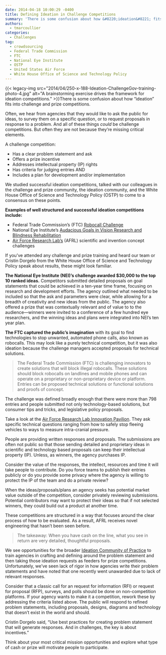 ```yaml
---
date: 2014-04-18 10:00:29 -0400
title: Defining Ideation in Challenge Competitions
summary: 'There is some confusion about how &#8220;ideation&#8221; fits into challenge and prize competitions. Often, we hear from agencies that they would like to ask the public for ideas, to survey them on a specific question, or to request proposals in response to a'
authors:
  - tmarcoullier
categories:
  - Challenges
tag:
  - crowdsourcing
  - Federal Trade Commission
  - FTC
  - National Eye Institute
  - OSTP
  - United States Air Force
  - White House Office of Science and Technology Policy
---
```


{{< legacy-img src="2014/04/250-x-188-Ideation-ChallengeGov-training-photo-4.jpg" alt="A brainstorming exercise drives the framework for ideation competitions." >}}There is some confusion about how &#8220;ideation&#8221; fits into challenge and prize competitions.

Often, we hear from agencies that they would like to ask the public for ideas, to survey them on a specific question, or to request proposals in response to a problem. And all of these things _could_ be challenge competitions. But often they are not because they&#8217;re missing critical elements.

A challenge competition:

  * Has a clear problem statement and ask
  * Offers a prize incentive
  * Addresses intellectual property (IP) rights
  * Has criteria for judging entries AND
  * Includes a plan for development and/or implementation

We studied successful ideation competitions, talked with our colleagues in the challenge and prize community, the ideation community, and the White House Office of Science and Technology Policy (OSTP) to come to a consensus on these points.

**Examples of well structured and successful ideation competitions include:**

  * Federal Trade Commission&#8217;s (FTC) <a href="http://robocall.challengepost.com/" target="_blank">Robocall Challenge</a>
  * National Eye Institute&#8217;s <a href="https://www.nei.nih.gov/challenge/" target="_blank">Audacious Goals in Vision Research and Blindness Rehabilitation</a>
  * <a href="https://www.innocentive.com/ar/challenge/browse?pavilionName=Tec%5EEdge+%28Air+Force%29&pavilionId=1925&source=pavilion" target="_blank">Air Force Research Lab&#8217;s</a> (AFRL) scientific and invention concept challenges

If you&#8217;ve attended any challenge and prize training and heard our team or Cristin Dorgelo from the White House Office of Science and Technology Policy speak about results, these might look familiar.

**The National Eye Institute (NEI)&#8217;s challenge awarded $30,000 to the top 10 ranked ideas.** Competitors submitted detailed proposals on goal statements that could be achieved in a ten-year time frame, focusing on research and development efforts. The agency outlined what needed to be included so that the ask and parameters were clear, while allowing for a breadth of creativity and new ideas from the public. The agency also offered a prize that was contextually relevant and of value to to the audience—winners were invited to a conference of a few hundred eye researchers, and the winning ideas and plans were integrated into NEI&#8217;s ten year plan.

**The FTC captured the public&#8217;s imagination** with its goal to find technologies to stop unwanted, automated phone calls, also known as robocalls. This may look like a purely technical competition, but it was also ideation because the challenge managers accepted proposals for technical solutions.

> The Federal Trade Commission (FTC) is challenging innovators to create solutions that will block illegal robocalls. These solutions should block robocalls on landlines and mobile phones and can operate on a proprietary or non-proprietary device or platform. Entries can be proposed technical solutions or functional solutions and proofs of concept.

The challenge was defined broadly enough that there were more than 798 entries and people submitted not only technology-based solutions, but consumer tips and tricks, and legislative policy proposals.

Take a look at the [Air Force Research Lab Innovation Pavilion](https://www.innocentive.com/ar/challenge/browse?pavilionName=Tec%5EEdge+%28Air+Force%29&pavilionId=1925&source=pavilion). They ask specific technical questions ranging from how to safely stop fleeing vehicles to ways to measure intra-cranial pressure.

People are providing written responses and proposals. The submissions are often not public so that those sending detailed and proprietary ideas in scientific and technology based proposals can keep their intellectual property (IP). Unless, as winners, the agency purchases IP.

Consider the value of the responses, the intellect, resources and time it will take people to contribute. Do you force teams to publish their entries publicly or do you provide some privacy where the agency is willing to protect the IP of the team and do a private review?

When the ideas/proposals/plans an agency seeks has potential market value outside of the competition, consider privately reviewing submissions. Potential contributors may want to protect their ideas so that if not selected winners, they could build out a product at another time.

These competitions are structured in a way that focuses around the clear process of how to be evaluated. As a result, AFRL receives novel engineering that hasn&#8217;t been seen before.

> The takeaway: When you have cash on the line, what you see in return are very detailed, thoughtful proposals.

We see opportunities for the broader [Ideation Community of Practice](mailto:eip@dhs.gov) to train agencies in crafting and defining around the problem statement and then taking those ideation requests as feeders for prize competitions. Unfortunately, we&#8217;ve seen lack of rigor in how agencies write their problem statements and have noted that one recently went unawarded due to lack of relevant responses.

Consider that a classic call for an request for information (RFI) or request for proposal (RFP), surveys, and polls should be done on non-competition platforms. If your agency wants to make it a competition, rework these by addressing the criteria listed above. The public will respond to refined problem statements, including proposals, designs, diagrams and technology that doesn&#8217;t exist in the world and should.

Cristin Dorgelo said, &#8220;Use best practices for creating problem statement that will generate responses. And in challenges, the key is about incentives.&#8221;

Think about your most critical mission opportunities and explore what type of cash or prize will motivate people to participate.